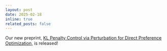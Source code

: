 ```yaml
---
layout: post
date: 2025-02-18
inline: true
related_posts: false
---
```


Our new preprint, [KL Penalty Control via Perturbation for Direct Preference Optimization](https://www.arxiv.org/abs/2502.13177), is released!